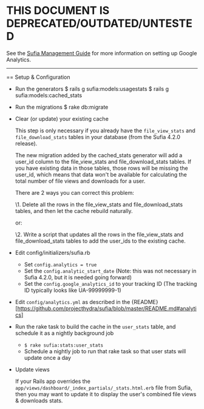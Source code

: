 # THIS DOCUMENT IS DEPRECATED/OUTDATED/UNTESTED

See the [Sufia Management Guide](https://github.com/projecthydra/sufia/wiki/Sufia-Management-Guide#analytics-and-usage-statistics) for more information on setting up Google Analytics.

***

== Setup & Configuration

* Run the generators
    $ rails g sufia:models:usagestats
    $ rails g sufia:models:cached_stats

* Run the migrations
    $ rake db:migrate

* Clear (or update) your existing cache

  This step is only necessary if you already have the <code>file_view_stats</code> and <code>file_download_stats</code> tables in your database (from the Sufia 4.2.0 release).

  The new migration added by the cached_stats generator will add a user_id column to the file_view_stats and file_download_stats tables.  If you have existing data in those tables, those rows will be missing the user_id, which means that data won't be available for calculating the total number of file views and downloads for a user.

  There are 2 ways you can correct this problem:

  \1. Delete all the rows in the file_view_stats and file_download_stats tables, and then let the cache rebuild naturally.

  or:

  \2. Write a script that updates all the rows in the file_view_stats and file_download_stats tables to add the user_ids to the existing cache.

* Edit config/initializers/sufia.rb

  * Set <code>config.analytics = true</code>
  * Set the <code>config.analytic_start_date</code> (Note: this was not necessary in Sufia 4.2.0, but it is needed going forward)
  * Set the <code>config.google_analytics_id</code> to your tracking ID (The tracking ID typically looks like UA-99999999-1)

* Edit <code>config/analytics.yml</code> as described in the {README}[https://github.com/projecthydra/sufia/blob/master/README.md#analytics]

* Run the rake task to build the cache in the <code>user_stats</code> table, and schedule it as a nightly background job

  * <code>$ rake sufia:stats:user_stats</code>
  * Schedule a nightly job to run that rake task so that user stats will update once a day

* Update views

  If your Rails app overrides the <code>app/views/dashboard/_index_partials/_stats.html.erb</code> file from Sufia, then you may want to update it to display the user's combined file views & downloads stats.
